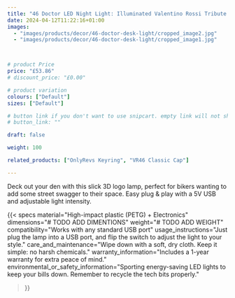 ```yaml
---
title: "46 Doctor LED Night Light: Illuminated Valentino Rossi Tribute Lamp"
date: 2024-04-12T11:22:16+01:00
images:
  - "images/products/decor/46-doctor-desk-light/cropped_image2.jpg"
  - "images/products/decor/46-doctor-desk-light/cropped_image1.jpg"



# product Price
price: "£53.86"
# discount_price: "£0.00"

# product variation
colours: ["Default"]
sizes: ["Default"]

# button link if you don't want to use snipcart. empty link will not show button
# button_link: ""

draft: false

weight: 100

related_products: ["OnlyRevs Keyring", "VR46 Classic Cap"]

---
```


Deck out your den with this slick 3D logo lamp, perfect for bikers wanting to add some street swagger to their space. Easy plug & play with a 5V USB and adjustable light intensity.

{{< specs
    material="High-impact plastic (PETG) + Electronics"
    dimensions="# TODO ADD DIMENTIONS"
    weight="# TODO ADD WEIGHT"
    compatibility="Works with any standard USB port"
    usage_instructions="Just plug the lamp into a USB port, and flip the switch to adjust the light to your style."
    care_and_maintenance="Wipe down with a soft, dry cloth. Keep it simple: no harsh chemicals."
    warranty_information="Includes a 1-year warranty for extra peace of mind."
    environmental_or_safety_information="Sporting energy-saving LED lights to keep your bills down. Remember to recycle the tech bits properly."
>}}
